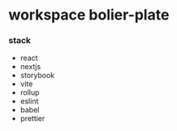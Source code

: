 # workspace bolier-plate

### stack
- react
- nextjs
- storybook
- vite
- rollup
- eslint
- babel
- prettier